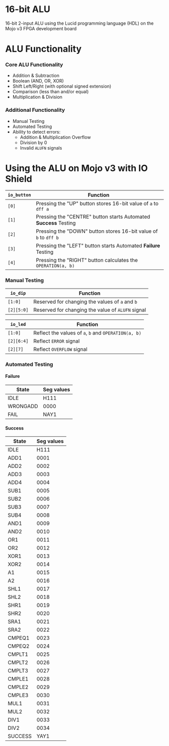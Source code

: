 # 16-bit ALU
16-bit 2-input ALU using the Lucid programming language (HDL) on the Mojo v3 FPGA development board

# ALU Functionality

### Core ALU Functionality
* Addition & Subtraction
* Boolean (AND, OR, XOR)
* Shift Left/Right (with optional signed extension)
* Comparison (less than and/or equal)
* Multiplication & Division

### Additional Functionality
* Manual Testing
* Automated Testing
* Ability to detect errors:
    * Addition & Multiplication Overflow
    * Division by 0
    * Invalid `ALUFN` signals

# Using the ALU on Mojo v3 with IO Shield
| `io_button` | Function |
| --- | --- |
| `[0]` | Pressing the "UP" button stores 16-bit value of `a` to `dff a` |
| `[1]` | Pressing the "CENTRE" button starts Automated **Success** Testing |
| `[2]` | Pressing the "DOWN" button stores 16-bit value of `b` to `dff b` |
| `[3]` | Pressing the "LEFT" button starts Automated **Failure** Testing |
| `[4]` | Pressing the "RIGHT" button calculates the `OPERATION(a, b)` |

### Manual Testing
| `io_dip` | Function |
| --- | --- |
| `[1:0]` | Reserved for changing the values of `a` and `b` |
| `[2][5:0]` | Reserved for changing the value of `ALUFN` signal |

| `io_led` | Function |
| --- | --- |
| `[1:0]` | Reflect the values of `a`, `b` and `OPERATION(a, b)` |
| `[2][6:4]` | Reflect `ERROR` signal |
| `[2][7]` | Reflect `OVERFLOW` signal |

### Automated Testing
#### Failure
| State | Seg values |
| --- | --- |
| IDLE | H111 |
| WRONGADD | 0000 |
| FAIL | NAY1 |

#### Success
| State | Seg values |
| --- | --- |
| IDLE | H111 |
| ADD1 | 0001 |
| ADD2 | 0002 |
| ADD3 | 0003 |
| ADD4 | 0004 |
| SUB1 | 0005 |
| SUB2 | 0006 |
| SUB3 | 0007 |
| SUB4 | 0008 |
| AND1 | 0009 |
| AND2 | 0010 |
| OR1 | 0011 |
| OR2 | 0012 |
| XOR1 | 0013 |
| XOR2 | 0014 |
| A1 | 0015 |
| A2 | 0016 |
| SHL1 | 0017 |
| SHL2 | 0018 |
| SHR1 | 0019 |
| SHR2 | 0020 |
| SRA1 | 0021 |
| SRA2 | 0022 |
| CMPEQ1 | 0023 |
| CMPEQ2 | 0024 |
| CMPLT1 | 0025 |
| CMPLT2 | 0026 |
| CMPLT3 | 0027 |
| CMPLE1 | 0028 |
| CMPLE2 | 0029 |
| CMPLE3 | 0030 |
| MUL1 | 0031 |
| MUL2 | 0032 |
| DIV1 | 0033 |
| DIV2 | 0034 |
| SUCCESS | YAY1 |
